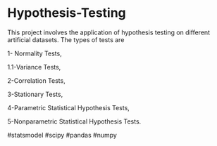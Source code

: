 # Hypothesis-Testing
This project involves the application of hypothesis testing on different artificial datasets. 
The types of tests are 

1- Normality Tests, 

1.1-Variance Tests, 

2-Correlation Tests, 

3-Stationary Tests, 

4-Parametric Statistical Hypothesis Tests, 

5-Nonparametric Statistical Hypothesis Tests. 

#statsmodel #scipy #pandas #numpy
